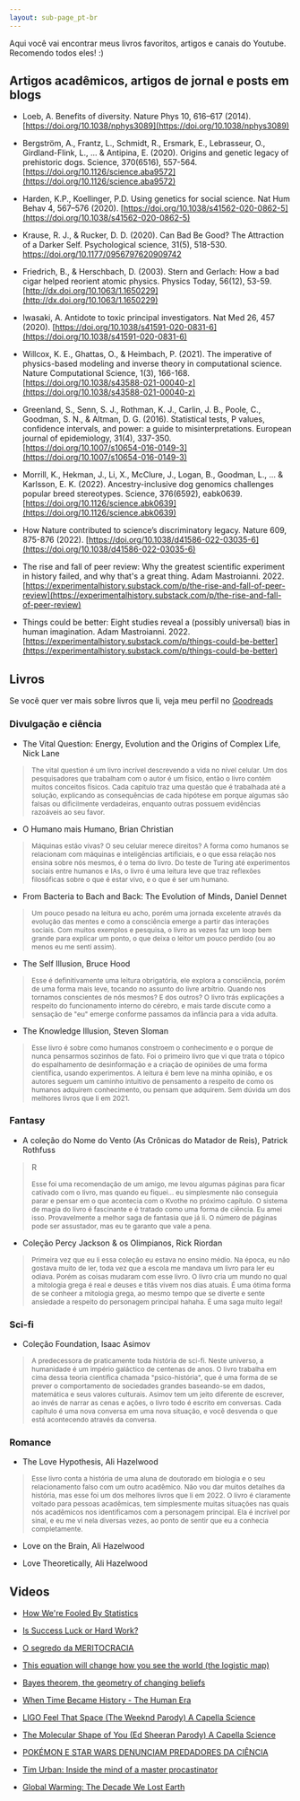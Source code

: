 ```yaml
---
layout: sub-page_pt-br
---
```


Aqui você vai encontrar meus livros favoritos, artigos e canais do Youtube. Recomendo todos eles! :)

## Artigos acadêmicos, artigos de jornal e posts em blogs

- Loeb, A. Benefits of diversity. Nature Phys 10, 616–617 (2014). [https://doi.org/10.1038/nphys3089](https://doi.org/10.1038/nphys3089)

- Bergström, A., Frantz, L., Schmidt, R., Ersmark, E., Lebrasseur, O., Girdland-Flink, L., ... & Antipina, E. (2020). Origins and genetic legacy of prehistoric dogs. Science, 370(6516), 557-564. [https://doi.org/10.1126/science.aba9572](https://doi.org/10.1126/science.aba9572)

- Harden, K.P., Koellinger, P.D. Using genetics for social science. Nat Hum Behav 4, 567–576 (2020). [https://doi.org/10.1038/s41562-020-0862-5](https://doi.org/10.1038/s41562-020-0862-5)

- Krause, R. J., & Rucker, D. D. (2020). Can Bad Be Good? The Attraction of a Darker Self. Psychological science, 31(5), 518-530. [https://doi.org/10.1177/0956797620909742 ](https://doi.org/10.1177/0956797620909742)

- Friedrich, B., & Herschbach, D. (2003). Stern and Gerlach: How a bad cigar helped reorient atomic physics. Physics Today, 56(12), 53-59. [http://dx.doi.org/10.1063/1.1650229](http://dx.doi.org/10.1063/1.1650229)

- Iwasaki, A. Antidote to toxic principal investigators. Nat Med 26, 457 (2020). [https://doi.org/10.1038/s41591-020-0831-6](https://doi.org/10.1038/s41591-020-0831-6)

- Willcox, K. E., Ghattas, O., & Heimbach, P. (2021). The imperative of physics-based modeling and inverse theory in computational science. Nature Computational Science, 1(3), 166-168. [https://doi.org/10.1038/s43588-021-00040-z](https://doi.org/10.1038/s43588-021-00040-z)

- Greenland, S., Senn, S. J., Rothman, K. J., Carlin, J. B., Poole, C., Goodman, S. N., & Altman, D. G. (2016). Statistical tests, P values, confidence intervals, and power: a guide to misinterpretations. European journal of epidemiology, 31(4), 337-350. [https://doi.org/10.1007/s10654-016-0149-3](https://doi.org/10.1007/s10654-016-0149-3)

- Morrill, K., Hekman, J., Li, X., McClure, J., Logan, B., Goodman, L., ... & Karlsson, E. K. (2022). Ancestry-inclusive dog genomics challenges popular breed stereotypes. Science, 376(6592), eabk0639. [https://doi.org/10.1126/science.abk0639](https://doi.org/10.1126/science.abk0639)

- How Nature contributed to science’s discriminatory legacy. Nature 609, 875-876 (2022). [https://doi.org/10.1038/d41586-022-03035-6](https://doi.org/10.1038/d41586-022-03035-6)

- The rise and fall of peer review: Why the greatest scientific experiment in history failed, and why that's a great thing. Adam Mastroianni. 2022. [https://experimentalhistory.substack.com/p/the-rise-and-fall-of-peer-review](https://experimentalhistory.substack.com/p/the-rise-and-fall-of-peer-review)

- Things could be better: Eight studies reveal a (possibly universal) bias in human imagination. Adam Mastroianni. 2022. [https://experimentalhistory.substack.com/p/things-could-be-better](https://experimentalhistory.substack.com/p/things-could-be-better)

## Livros

Se você quer ver mais sobre livros que li, veja meu perfil no [Goodreads](https://www.goodreads.com/user/show/118164947-pedro)

### Divulgação e ciência

- The Vital Question: Energy, Evolution and the Origins of Complex Life, Nick Lane
>
> <p style="font-size: 12px;">The vital question é um livro incrível descrevendo a vida no nível celular. Um dos pesquisadores que trabalham com o autor é um físico, então o livro contém muitos conceitos físicos. Cada capítulo traz uma questão que é trabalhada até a solução, explicando as consequências de cada hipótese em porque algumas são falsas ou dificilmente verdadeiras, enquanto outras possuem evidências razoáveis ao seu favor.</p>
>

- O Humano mais Humano, Brian Christian
>
> <p style="font-size: 12px;">Máquinas estão vivas? O seu celular merece direitos? A forma como humanos se relacionam com máquinas e inteligências artificiais, e o que essa relação nos ensina sobre nós mesmos, é o tema do livro. Do teste de Turing até experimentos sociais entre humanos e IAs, o livro é uma leitura leve que traz reflexões filosóficas sobre o que é estar vivo, e o que é ser um humano.</p>
>

- From Bacteria to Bach and Back: The Evolution of Minds, Daniel Dennet
>
> <p style="font-size: 12px;">Um pouco pesado na leitura eu acho, porém uma jornada excelente através da evolução das mentes e como a consciência emerge a partir das interações sociais. Com muitos exemplos e pesquisa, o livro as vezes faz um loop bem grande para explicar um ponto, o que deixa o leitor um pouco perdido (ou ao menos eu me senti assim).</p>
>

- The Self Illusion, Bruce Hood
>
> <p style="font-size: 12px;">Esse é definitivamente uma leitura obrigatória, ele explora a consciência, porém de uma forma mais leve, tocando no assunto do livre arbítrio. Quando nos tornamos conscientes de nós mesmos? E dos outros? O livro trás explicações a respeito do funcionamento interno do cérebro, e mais tarde discute como a sensação de "eu" emerge conforme passamos da infância para a vida adulta.</p>
>

- The Knowledge Illusion, Steven Sloman
>
> <p style="font-size: 12px;">Esse livro é sobre como humanos constroem o conhecimento e o porque de nunca pensarmos sozinhos de fato. Foi o primeiro livro que vi que trata o tópico do espalhamento de desinformação e a criação de opiniões de uma forma científica, usando experimentos. A leitura é bem leve na minha opinião, e os autores seguem um caminho intuitivo de pensamento a respeito de como os humanos adquirem conhecimento, ou pensam que adquirem. Sem dúvida um dos melhores livros que li em 2021.</p>
>

### Fantasy

- A coleção do Nome do Vento (As Crônicas do Matador de Reis), Patrick Rothfuss
>R
> <p style="font-size: 12px;">Esse foi uma recomendação de um amigo, me levou algumas páginas para ficar cativado com o livro, mas quando eu fiquei... eu simplesmente não conseguia parar e pensar em o que acontecia com o Kvothe no próximo capítulo. O sistema de magia do livro é fascinante e é tratado como uma forma de ciência. Eu amei isso. Provavelmente a melhor saga de fantasia que já li. O número de páginas pode ser assustador, mas eu te garanto que vale a pena.</p>
>

- Coleção Percy Jackson & os Olimpianos, Rick Riordan
>
> <p style="font-size: 12px;">Primeira vez que eu li essa coleção eu estava no ensino médio. Na época, eu não gostava muito de ler, toda vez que a escola me mandava um livro para ler eu odiava. Porém as coisas mudaram com esse livro. O livro cria um mundo no qual a mitologia grega é real e deuses e titãs vivem nos dias atuais. É uma ótima forma de se conheer a mitologia grega, ao mesmo tempo que se diverte e sente ansiedade a respeito do personagem principal hahaha. É uma saga muito legal!</p>
>

### Sci-fi

- Coleção Foundation, Isaac Asimov
>
> <p style="font-size: 12px;">A predecessora de praticamente toda história de sci-fi. Neste universo, a humanidade é um império galáctico de centenas de anos. O livro trabalha em cima dessa teoria científica chamada "psico-história", que é uma forma de se prever o comportamento de sociedades grandes baseando-se em dados, matemática e seus valores culturais. Asimov tem um jeito diferente de escrever, ao invés de narrar as cenas e ações, o livro todo é escrito em conversas. Cada capítulo é uma nova conversa em uma nova situação, e você desvenda o que está acontecendo através da conversa.</p>
>

### Romance

- The Love Hypothesis, Ali Hazelwood
>
> <p style="font-size: 12px;">Esse livro conta a história de uma aluna de doutorado em biologia e o seu relacionamento falso com um outro acadêmico. Não vou dar muitos detalhes da história, mas esse foi um dos melhores livros que li em 2022. O livro é claramente voltado para pessoas acadêmicas, tem simplesmente muitas situações nas quais nós acadêmicos nos identificamos com a personagem principal. Ela é incrível por sinal, e eu me vi nela diversas vezes, ao ponto de sentir que eu a conhecia completamente.</p>
>

- Love on the Brain, Ali Hazelwood

- Love Theoretically, Ali Hazelwood

## Videos

- [How We're Fooled By Statistics](https://www.youtube.com/watch?v=1tSqSMOyNFE&ab_channel=Veritasium)

- [Is Success Luck or Hard Work?](https://www.youtube.com/watch?v=3LopI4YeC4I&ab_channel=Veritasium)

- [O segredo da MERITOCRACIA](https://www.youtube.com/watch?v=YINTTVjBrY4&ab_channel=AtilaIamarino)

- [This equation will change how you see the world (the logistic map)](https://www.youtube.com/watch?v=ovJcsL7vyrk&ab_channel=Veritasium)

- [Bayes theorem, the geometry of changing beliefs](https://www.youtube.com/watch?v=HZGCoVF3YvM&ab_channel=3Blue1Brown)

- [When Time Became History - The Human Era](https://www.youtube.com/watch?v=CWu29PRCUvQ&ab_channel=Kurzgesagt%E2%80%93InaNutshell)

- [LIGO Feel That Space (The Weeknd Parody) A Capella Science](https://www.youtube.com/watch?v=degD69wnZcY&ab_channel=acapellascience)

- [The Molecular Shape of You (Ed Sheeran Parody) A Capella Science](https://www.youtube.com/watch?v=f8FAJXPBdOg&ab_channel=acapellascience)

- [POKÉMON E STAR WARS DENUNCIAM PREDADORES DA CIÊNCIA](https://www.youtube.com/watch?v=Xj8fw3fkdxM&ab_channel=MeteoroBrasil)

- [Tim Urban: Inside the mind of a master procastinator](https://www.youtube.com/watch?v=arj7oStGLkU&ab_channel=TED)

- [Global Warming: The Decade We Lost Earth](https://www.youtube.com/watch?v=hvGQMZFP9IA&ab_channel=SimonClark)